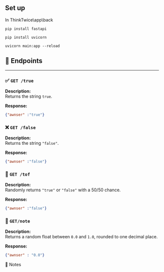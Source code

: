 
## Set up
In ThinkTwice\app\back
```
pip install fastapi
```
```
pip install uvicorn
```
```
uvicorn main:app --reload
```


## 📘 Endpoints

---
### ✅ `GET /true`

**Description:**  
Returns the string `true`.

**Response:**
```json
{"awnser" :"true"}
```



### ❌ `GET /false`

**Description:**  
Returns the string `"false"`.

**Response:**
```json
{"awnser" :"false"}
```

### 🎲 `GET /tof`

**Description:**  
Randomly returns `"true"` or `"false"` with a 50/50 chance.

**Response:**
```json
{"awnser" :"false"}
```


### 🔢 `GET/note`

**Description:**  
Returns a random float between ``0.0`` and ``1.0``, rounded to one decimal place.

**Response:**
```json
{"awnser" : "0.0"}
```



📌 Notes